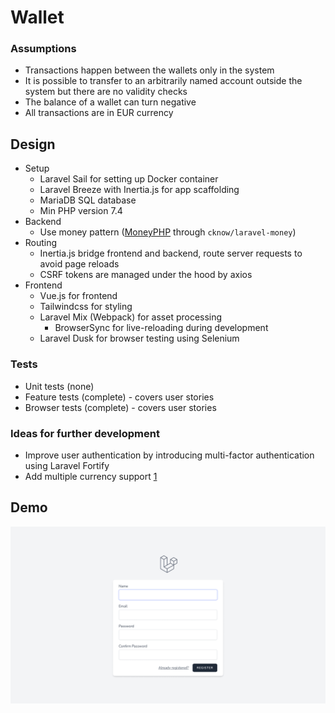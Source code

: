 # Wallet

### Assumptions

- Transactions happen between the wallets only in the system
- It is possible to transfer to an arbitrarily named account outside the system but there are no validity checks
- The balance of a wallet can turn negative
- All transactions are in EUR currency

## Design

- Setup
    - Laravel Sail for setting up Docker container
    - Laravel Breeze with Inertia.js for app scaffolding
    - MariaDB SQL database
    - Min PHP version 7.4
- Backend
    - Use money pattern ([MoneyPHP][moneyphp] through `cknow/laravel-money`)
- Routing
    - Inertia.js bridge frontend and backend, route server requests to avoid page reloads
    - CSRF tokens are managed under the hood by axios
- Frontend
    - Vue.js for frontend
    - Tailwindcss for styling
    - Laravel Mix (Webpack) for asset processing
        - BrowserSync for live-reloading during development
    - Laravel Dusk for browser testing using Selenium

[moneyphp]: http://moneyphp.org/

### Tests

- Unit tests (none)
- Feature tests (complete) - covers user stories
- Browser tests (complete) - covers user stories

### Ideas for further development

- Improve user authentication by introducing multi-factor authentication using Laravel Fortify
- Add multiple currency support [1]

[1]: https://moneyphp.org/en/stable/features/currency-conversion.html

## Demo

![Wallet demo](wallet-demo.gif)
